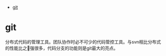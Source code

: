 <!-- TOC -->

- [git](#git)

<!-- /TOC -->

# git

分布式代码的管理工具。团队协作时必不可少的代码管控工具。与svn相比分布式的性能比之强很多，代码分支的功能则是git最大的亮点。
